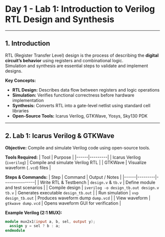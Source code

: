 # Day 1 - Lab 1: Introduction to Verilog RTL Design and Synthesis

---

## 1. Introduction
RTL (Register Transfer Level) design is the process of describing the **digital circuit’s behavior** using registers and combinational logic.  
Simulation and synthesis are essential steps to validate and implement designs.

**Key Concepts:**
- **RTL Design:** Describes data flow between registers and logic operations
- **Simulation:** Verifies functional correctness before hardware implementation
- **Synthesis:** Converts RTL into a gate-level netlist using standard cell libraries
- **Open-Source Tools:** Icarus Verilog, GTKWave, Yosys, Sky130 PDK

---

## 2. Lab 1: Icarus Verilog & GTKWave

**Objective:** Compile and simulate Verilog code using open-source tools.

**Tools Required:**
| Tool | Purpose |
|------|---------|
| Icarus Verilog (`iverilog`) | Compile and simulate Verilog RTL |
| GTKWave | Visualize waveform (`.vcd`) files |

**Steps & Commands:**
| Step | Command | Output / Notes |
|------|---------|----------------|
| Write RTL & Testbench | `design.v` & `tb.v` | Define module and test scenarios |
| Compile design | `iverilog -o design_tb.out design.v tb.v` | Generates executable `design_tb.out` |
| Run simulation | `vvp design_tb.out` | Produces waveform dump `dump.vcd` |
| View waveform | `gtkwave dump.vcd` | Opens waveform GUI for verification |

**Example Verilog (2:1 MUX):**
```verilog
module mux2x1(input a, b, sel, output y);
  assign y = sel ? b : a;
endmodule
